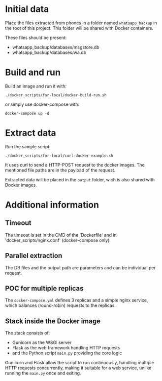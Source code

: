 # Initial data

Place the files extracted from phones in a folder named `whatsapp_backup` in the root of this project.
This folder will be shared with Docker containers.

These files should be present:
- whatsapp_backup/databases/msgstore.db
- whatsapp_backup/databases/wa.db


# Build and run

Build an image and run it with:
```commandline
./docker_scripts/for-local/docker-build-run.sh
```

or simply use docker-compose with:
```commandline
docker-compose up -d
```


# Extract data

Run the sample script:
```commandline
./docker_scripts/for-local/curl-docker-example.sh
```
It uses curl to send a HTTP-POST request to the docker images.
The mentioned file paths are in the payload of the request.

Extracted data will be placed in the `output` folder, wich is also shared with Docker images.


# Additional information

## Timeout

The timeout is set in the CMD of the 'Dockerfile' and in 'docker_scripts/nginx.conf' (docker-compose only).


## Parallel extraction

The DB files and the output path are parameters and can be individual per request.


## POC for multiple replicas

The `docker-compose.yml` defines 3 replicas and a simple nginx service, which balances (round-robin) requests to the replicas.


## Stack inside the Docker image

The stack consists of:
- Gunicorn as the WSGI server
- Flask as the web framework handling HTTP requests
- and the Python script `main.py` providing the core logic

Gunicorn and Flask allow the script to run continuously, handling multiple HTTP requests concurrently, making it 
suitable for a web service, unlike running the `main.py` once and exiting.